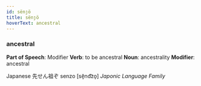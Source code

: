 ```yaml
---
id: sënȷö
title: sënȷö
hoverText: ancestral
---
```


### ancestral

**Part of Speech**: Modifier
**Verb**: to be ancestral
**Noun**: ancestrality
**Modifier**: ancestral

Japanese 先せん祖ぞ senzo [sẽ̞nd͡zo̞]
*Japonic Language Family*